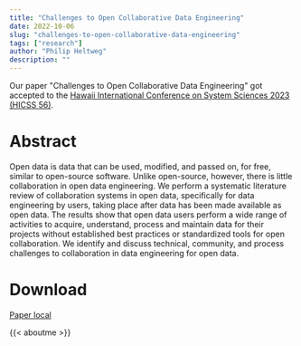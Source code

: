 ```yaml
---
title: "Challenges to Open Collaborative Data Engineering"
date: 2022-10-06
slug: "challenges-to-open-collaborative-data-engineering"
tags: ["research"]
author: "Philip Heltweg"
description: ""
---
```


Our paper "Challenges to Open Collaborative Data Engineering" got accepted to the [Hawaii International Conference on System Sciences 2023 (HICSS 56)](https://hicss.hawaii.edu/).

# Abstract
Open data is data that can be used, modified, and passed on, for free, similar to open-source software. Unlike open-source, however, there is little collaboration in open data engineering. We perform a systematic literature review of collaboration systems in open data, specifically for data engineering by users, taking place after data has been made available as open data. The results show that open data users perform a wide range of activities to acquire, understand, process and maintain data for their projects without established best practices or standardized tools for open collaboration. We identify and discuss technical, community, and process challenges to collaboration in data engineering for open data.

# Download
[Paper local](/files/hicss2023.pdf)

{{< aboutme >}}